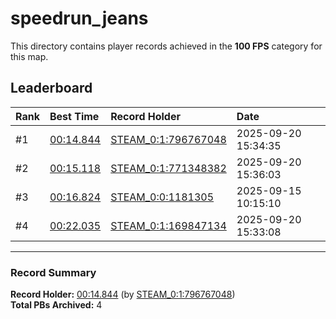 # speedrun_jeans

This directory contains player records achieved in the **100 FPS** category for this map.

## Leaderboard

| Rank | Best Time | Record Holder | Date                |
| :--- | :-------- | :------------ | :------------------ |
| #1   | [00:14.844](./00014844_STEAM_0_1_796767048_20250920-153435.zip) | [STEAM_0:1:796767048](https://speedrun16.com/profile/STEAM_0:1:796767048)   | 2025-09-20 15:34:35 |
| #2   | [00:15.118](./00015118_STEAM_0_1_771348382_20250920-153603.zip) | [STEAM_0:1:771348382](https://speedrun16.com/profile/STEAM_0:1:771348382)   | 2025-09-20 15:36:03 |
| #3   | [00:16.824](./00016824_STEAM_0_0_1181305_20250915-101510.zip) | [STEAM_0:0:1181305](https://speedrun16.com/profile/STEAM_0:0:1181305)   | 2025-09-15 10:15:10 |
| #4   | [00:22.035](./00022035_STEAM_0_1_169847134_20250920-153308.zip) | [STEAM_0:1:169847134](https://speedrun16.com/profile/STEAM_0:1:169847134)   | 2025-09-20 15:33:08 |

---

### Record Summary
**Record Holder:** [00:14.844](./00014844_STEAM_0_1_796767048_20250920-153435.zip) (by [STEAM_0:1:796767048](https://speedrun16.com/profile/STEAM_0:1:796767048))  
**Total PBs Archived:** 4